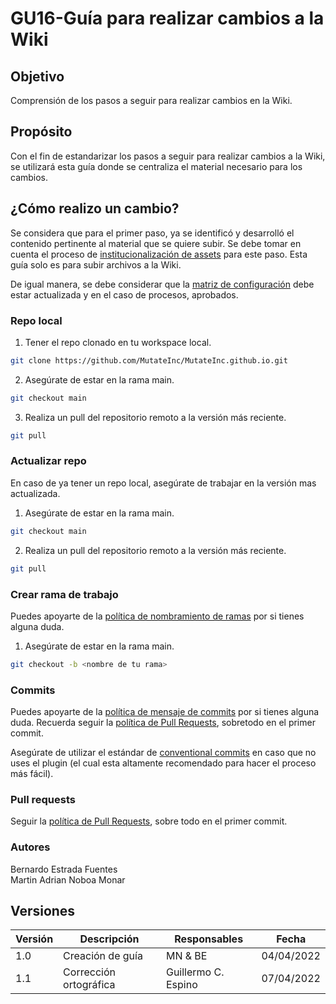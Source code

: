 # GU16-Guía para realizar cambios a la Wiki



## Objetivo

Comprensión de los pasos a seguir para realizar cambios en la Wiki.

## Propósito

Con el fin de estandarizar los pasos a seguir para realizar cambios a la Wiki, se utilizará esta guía donde se centraliza el material necesario para los cambios.


## ¿Cómo realizo un cambio?   

Se considera que para el primer paso, ya se identificó y desarrolló el contenido pertinente al material que se quiere subir. Se debe tomar en cuenta el proceso de [institucionalización de assets](../Procesos/PR09) para este paso. Esta guía solo es para subir archivos a la Wiki.

De igual manera, se debe considerar que la [matriz de configuración](https://docs.google.com/spreadsheets/d/1awFqd8cQzFsxhcmgXcGoYqBDR6PUpxq6_Wtdmw-Qg3Q/edit#gid=0) debe estar actualizada y en el caso de procesos, aprobados.


### Repo local
1. Tener el repo clonado en tu workspace local.
```bash
git clone https://github.com/MutateInc/MutateInc.github.io.git
```
2. Asegúrate de estar en la rama main.
```bash
git checkout main
```
3. Realiza un pull del repositorio remoto a la versión más reciente.
```bash
git pull
```

### Actualizar repo
En caso de ya tener un repo local, asegúrate de trabajar en la versión mas actualizada.
1. Asegúrate de estar en la rama main.
```bash
git checkout main
```
2. Realiza un pull del repositorio remoto a la versión más reciente.
```bash
git pull
```

### Crear rama de trabajo
Puedes apoyarte de la [política de nombramiento de ramas](../Politicas/PO01) por si tienes alguna duda.
1. Asegúrate de estar en la rama main.
```bash
git checkout -b <nombre de tu rama>
```

### Commits
Puedes apoyarte de la [política de mensaje de commits](../Politicas/PO02) por si tienes alguna duda. Recuerda seguir la [política de Pull Requests](../Politicas/PO03), sobretodo en el primer commit.

Asegúrate de utilizar el estándar de [conventional commits](../Politicas/PO02) en caso que no uses el plugin (el cual esta altamente recomendado para hacer el proceso más fácil).

### Pull requests
Seguir la [política de Pull Requests](../Politicas/PO03), sobre todo en el primer commit.









### Autores
Bernardo Estrada Fuentes    
Martin Adrian Noboa Monar  


## Versiones

| Versión | Descripción             | Responsables   | Fecha      |
| ------- | ----------------------- | -------------- | ---------- |
| 1.0     | Creación de guía        | MN & BE        | 04/04/2022 |
| 1.1     | Corrección ortográfica  | Guillermo C. Espino | 07/04/2022 |






